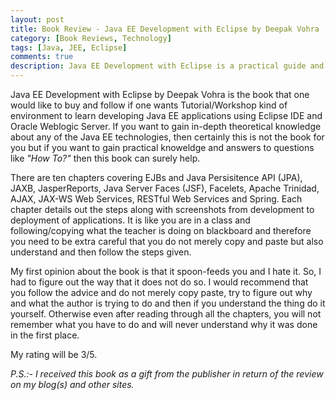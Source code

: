 ```yaml
---  
layout: post  
title: Book Review - Java EE Development with Eclipse by Deepak Vohra  
category: [Book Reviews, Technology]  
tags: [Java, JEE, Eclipse]
comments: true
description: Java EE Development with Eclipse is a practical guide and a ready reckoner for anyone interested in Java EE Development. Deepak Vohra in this book has included commonly used Java EE Technologies and provides an extensive details about how to develop them using Eclipse. This post tries to review the book to find out whether the book really do justice or not.  
---  
```

Java EE Development with Eclipse by Deepak Vohra is the book that one would like to buy and follow if one wants Tutorial/Workshop kind of environment to learn developing Java EE applications using Eclipse IDE and Oracle Weblogic Server. If you want to gain in-depth theoretical knowledge about any of the Java EE technologies, then certainly this is not the book for you but if you want to gain practical knoweldge and answers to questions like *"How To?"* then this book can surely help. 

There are ten chapters covering EJBs and Java Persisitence API (JPA), JAXB, JasperReports, Java Server Faces (JSF), Facelets, Apache Trinidad, AJAX, JAX-WS Web Services, RESTful Web Services and Spring. Each chapter details out the steps along with screenshots from development to deployment of applications. It is like you are in a class and following/copying what the teacher is doing on blackboard and therefore you need to be extra careful that you do not merely copy and paste but also understand and then follow the steps given.

My first opinion about the book is that it spoon-feeds you and I hate it. So, I had to figure out the way that it does not do so. I would recommend that you follow the advice and do not merely copy paste, try to figure out why and what the author is trying to do and then if you understand the thing do it yourself. Otherwise even after reading through all the chapters, you will not remember what you have to do and will never understand why it was done in the first place.

My rating will be 3/5. 

*P.S.:- I received this book as a gift from the publisher in return of the review on my blog(s) and other sites.*  
